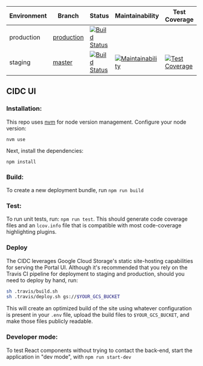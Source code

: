| Environment | Branch                                                                   | Status                                                                                                                                | Maintainability | Test Coverage |
| ----------- | ------------------------------------------------------------------------ | ------------------------------------------------------------------------------------------------------------------------------------- | ---- | ---- |
| production  | [production](https://github.com/CIMAC-CIDC/cidc-ui/tree/production) | [![Build Status](https://travis-ci.org/CIMAC-CIDC/cidc-ui.svg?branch=production)](https://travis-ci.org/CIMAC-CIDC/cidc-ui)                                                                                                                                                                   ||                                                                                                                                                               |
| staging     | [master](https://github.com/CIMAC-CIDC/cidc-ui)                     | [![Build Status](https://travis-ci.org/CIMAC-CIDC/cidc-ui.svg?branch=master)](https://travis-ci.org/CIMAC-CIDC/cidc-ui)     | [![Maintainability](https://api.codeclimate.com/v1/badges/5b511fb97b4e48906501/maintainability)](https://codeclimate.com/github/CIMAC-CIDC/cidc-ui/maintainability) | [![Test Coverage](https://api.codeclimate.com/v1/badges/5b511fb97b4e48906501/test_coverage)](https://codeclimate.com/github/CIMAC-CIDC/cidc-ui/test_coverage) |

## CIDC UI

### Installation:

This repo uses [nvm](https://github.com/nvm-sh/nvm#install--update-script) for node version management. Configure your node version:
```
nvm use
```
Next, install the dependencies: 
```
npm install
```

### Build:

To create a new deployment bundle, run `npm run build`

### Test:

To run unit tests, run: `npm run test`. This should generate code coverage files and an `lcov.info` file that is compatible with most code-coverage highlighting plugins.

### Deploy

The CIDC leverages Google Cloud Storage's static site-hosting capabilities for serving the Portal UI. Although it's recommended that you rely on the Travis CI pipeline for deployment to staging and production, should you need to deploy by hand, run:

```bash
sh .travis/build.sh
sh .travis/deploy.sh gs://$YOUR_GCS_BUCKET
```

This will create an optimized build of the site using whatever configuration is present in your `.env` file, upload the build files to `$YOUR_GCS_BUCKET`, and make those files publicly readable.

### Developer mode:

To test React components without trying to contact the back-end, start the application in "dev mode", with `npm run start-dev`
